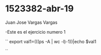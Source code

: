 # 1523382-abr-19
Juan  Jose Vargas Vargas

-Este es el ejercicio numero 1

``
export val1=$(($(ps -A | wc -l)-1))|echo $val1

``
